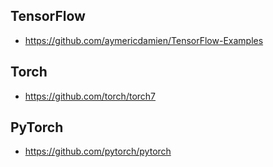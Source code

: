 ## TensorFlow  
* https://github.com/aymericdamien/TensorFlow-Examples  

## Torch  
* https://github.com/torch/torch7  

## PyTorch  
* https://github.com/pytorch/pytorch  

